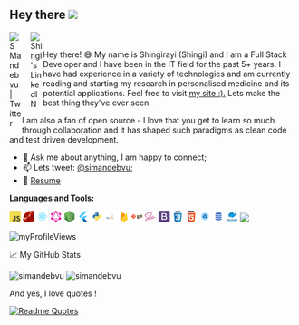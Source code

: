 ## Hey there <img src="https://media.giphy.com/media/hvRJCLFzcasrR4ia7z/giphy.gif" width="25px"> <a href="https://twitter.com/simandebvu">
  <img align="left" alt="S Mandebvu | Twitter" width="22px" src="https://github.com/johan/svg-cleanups/blob/master/logos/twitter.svg" />
</a><a href="https://www.linkedin.com/in/simandebvu/">
  <img align="left" alt="Shingi's LinkedIN" width="22px" style="margin-left:15px" src="https://cdn.jsdelivr.net/npm/simple-icons@3.0.1/icons/linkedin.svg" />
</a>

<br />


Hey there! 😄 My name is Shingirayi (Shingi) and I am a Full Stack Developer and I have been in the IT field for the past 5+ years. I have had experience in a variety of technologies and am currently reading and starting my research in personalised medicine and its potential applications. Feel free to visit [my site :).](https://simandebvu.co.zw/) Lets make the best thing they've ever seen.

I am also a fan of open source - I love that you get to learn so much through collaboration and it has shaped such paradigms as clean code and test driven development.

- 💬 Ask me about anything, I am happy to connect;
- 📫 Lets tweet: [@simandebvu](https://twitter.com/simandebvu);
- 📝 [Resume](https://docs.google.com/document/d/1L5E51QzH8MVeudiFrK5dgjFa4TG7XvO1KEBdifoQBh4/edit?usp=sharing)

**Languages and Tools:**  

<code><img height="20" src="https://raw.githubusercontent.com/github/explore/80688e429a7d4ef2fca1e82350fe8e3517d3494d/topics/javascript/javascript.png"></code>
<code><img height="20" src="https://raw.githubusercontent.com/github/explore/80688e429a7d4ef2fca1e82350fe8e3517d3494d/topics/ruby/ruby.png"></code>
<code><img height="20" src="https://raw.githubusercontent.com/github/explore/80688e429a7d4ef2fca1e82350fe8e3517d3494d/topics/react/react.png"></code>
<code><img height="20" src="https://raw.githubusercontent.com/github/explore/5c058a388828bb5fde0bcafd4bc867b5bb3f26f3/topics/graphql/graphql.png"></code>
<code><img height="20" src="https://raw.githubusercontent.com/github/explore/80688e429a7d4ef2fca1e82350fe8e3517d3494d/topics/nodejs/nodejs.png"></code>
<code><img height="20" src="https://raw.githubusercontent.com/github/explore/80688e429a7d4ef2fca1e82350fe8e3517d3494d/topics/flutter/flutter.png"></code>
<code><img height="20" src="https://raw.githubusercontent.com/github/explore/80688e429a7d4ef2fca1e82350fe8e3517d3494d/topics/python/python.png"></code>
<code><img height="20" src="https://raw.githubusercontent.com/github/explore/80688e429a7d4ef2fca1e82350fe8e3517d3494d/topics/mysql/mysql.png"></code>
<code><img height="20" src="https://raw.githubusercontent.com/github/explore/80688e429a7d4ef2fca1e82350fe8e3517d3494d/topics/firebase/firebase.png"></code>
<code><img height="20" src="https://raw.githubusercontent.com/github/explore/80688e429a7d4ef2fca1e82350fe8e3517d3494d/topics/git/git.png"></code>
<code><img height="20" src="https://raw.githubusercontent.com/github/explore/80688e429a7d4ef2fca1e82350fe8e3517d3494d/topics/sass/sass.png"></code>
<code><img height="20" src="https://raw.githubusercontent.com/github/explore/80688e429a7d4ef2fca1e82350fe8e3517d3494d/topics/bootstrap/bootstrap.png"></code>
<code><img height="20" src="https://raw.githubusercontent.com/github/explore/80688e429a7d4ef2fca1e82350fe8e3517d3494d/topics/css/css.png"></code>
<code><img height="20" src="https://raw.githubusercontent.com/github/explore/80688e429a7d4ef2fca1e82350fe8e3517d3494d/topics/html/html.png"></code>
<code><img height="20" src="https://raw.githubusercontent.com/github/explore/80688e429a7d4ef2fca1e82350fe8e3517d3494d/topics/webpack/webpack.png"></code>
<code><img height="20" src="https://raw.githubusercontent.com/github/explore/80688e429a7d4ef2fca1e82350fe8e3517d3494d/topics/sql/sql.png"></code>
<code><img height="20" src="https://raw.githubusercontent.com/github/explore/80688e429a7d4ef2fca1e82350fe8e3517d3494d/topics/docker/docker.png"></code>
<code><img height="20" src="https://raw.githubusercontent.com/github/explore/80688e429a7d4ef2fca1e82350fe8e3517d3494d/topics/docker/rails.png"></code>

![myProfileViews](https://komarev.com/ghpvc/?username=simandebvu&color=blue)

📈 My GitHub Stats

<p align="left"> <img src="https://github-readme-stats.vercel.app/api?username=simandebvu&show_icons=true&theme=gotham" alt="simandebvu" />
<img src="https://github-readme-stats.vercel.app/api/top-langs/?username=simandebvu&show_icons=true&theme=gotham&layout=compact" alt="simandebvu" />


And yes, I love quotes !

[![Readme Quotes](https://quotes-github-readme.vercel.app/api?type=horizontal&theme=dark)](https://github.com/piyushsuthar/github-readme-quotes)
